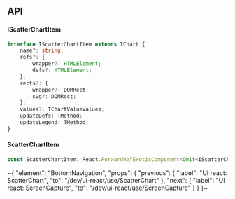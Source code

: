 

## API

#### IScatterChartItem

```ts
interface IScatterChartItem extends IChart {
    name?: string;
    refs?: {
        wrapper?: HTMLElement;
        defs?: HTMLElement;
    };
    rects?: {
        wrapper?: DOMRect;
        svg?: DOMRect;
    };
    values?: TChartValueValues;
    updateDefs: TMethod;
    updateLegend: TMethod;
}
```

#### ScatterChartItem

```ts
const ScatterChartItem: React.ForwardRefExoticComponent<Omit<IScatterChartItem, "ref"> & React.RefAttributes<unknown>>;
```


~{
  "element": "BottomNavigation",
  "props": {
    "previous": {
      "label": "UI react: ScatterChart",
      "to": "/dev/ui-react/use/ScatterChart"
    },
    "next": {
      "label": "UI react: ScreenCapture",
      "to": "/dev/ui-react/use/ScreenCapture"
    }
  }
}~

